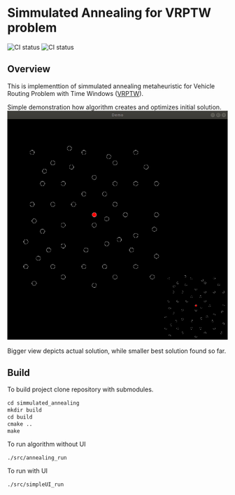 # Simmulated Annealing for VRPTW problem

![CI status](https://github.com/dziulek/simmulated_annealing/actions/workflows/c-cpp.yml/badge.svg)
![CI status](https://github.com/dziulek/simmulated_annealing/actions/workflows/test.yml/badge.svg)

## Overview
This is implementtion of simmulated annealing metaheuristic for Vehicle Routing Problem with Time Windows ([VRPTW](https://www.hindawi.com/journals/mpe/2012/104279/)).

Simple demonstration how algorithm creates and optimizes initial solution.
![](annealingDemo.gif)

Bigger view depicts actual solution, while smaller best solution found so far.

## Build
To build project clone repository with submodules.
```
cd simmulated_annealing
mkdir build
cd build
cmake ..
make
```
To run algorithm without UI
```
./src/annealing_run
```
To run with UI
```
./src/simpleUI_run
```
